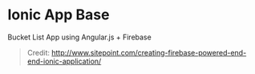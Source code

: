 Ionic App Base
=====================
Bucket List App using Angular.js + Firebase 
> Credit: http://www.sitepoint.com/creating-firebase-powered-end-end-ionic-application/

